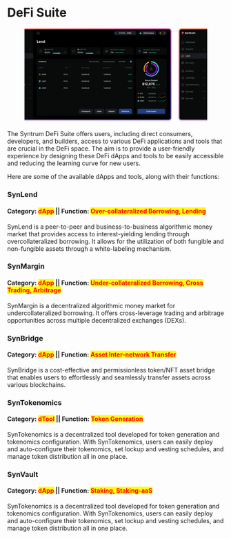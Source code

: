 # DeFi Suite

<figure><img src="../.gitbook/assets/DeFi Suite.png" alt=""><figcaption></figcaption></figure>

The Syntrum DeFi Suite offers users, including direct consumers, developers, and builders, access to various DeFi applications and tools that are crucial in the DeFi space. The aim is to provide a user-friendly experience by designing these DeFi dApps and tools to be easily accessible and reducing the learning curve for new users.

Here are some of the available dApps and tools, along with their functions:

### SynLend

#### Category: <mark style="color:red;">dApp</mark>  || Function: <mark style="color:red;">Over-collateralized Borrowing, Lending</mark>

SynLend is a peer-to-peer and business-to-business algorithmic money market that provides access to interest-yielding lending through overcollateralized borrowing. It allows for the utilization of both fungible and non-fungible assets through a white-labeling mechanism.

### SynMargin

#### Category: <mark style="color:red;">dApp</mark>  || Function: <mark style="color:red;">Under-collateralized Borrowing, Cross Trading, Arbitrage</mark>

SynMargin is a decentralized algorithmic money market for undercollateralized borrowing. It offers cross-leverage trading and arbitrage opportunities across multiple decentralized exchanges (DEXs).

### SynBridge

#### Category: <mark style="color:red;">dApp</mark>  || Function: <mark style="color:red;">Asset Inter-network Transfer</mark>

SynBridge is a cost-effective and permissionless token/NFT asset bridge that enables users to effortlessly and seamlessly transfer assets across various blockchains.

### SynTokenomics

#### Category: <mark style="color:red;">dTool</mark>  || Function: <mark style="color:red;">Token Generation</mark>

SynTokenomics is a decentralized tool developed for token generation and tokenomics configuration. With SynTokenomics, users can easily deploy and auto-configure their tokenomics, set lockup and vesting schedules, and manage token distribution all in one place.

### SynVault

#### Category: <mark style="color:red;">dApp</mark>  || Function: <mark style="color:red;">Staking, Staking-aaS</mark>

SynTokenomics is a decentralized tool developed for token generation and tokenomics configuration. With SynTokenomics, users can easily deploy and auto-configure their tokenomics, set lockup and vesting schedules, and manage token distribution all in one place.

